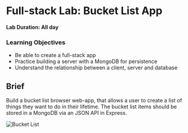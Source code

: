 # Full-stack Lab: Bucket List App

**Lab Duration: All day**

### Learning Objectives

- Be able to create a full-stack app
- Practice building a server with a MongoDB for persistence
- Understand the relationship between a client, server and database

## Brief

Build a bucket list browser web-app, that allows a user to create a list of things they want to do in their lifetime. The bucket list items should be stored in a MongoDB via an JSON API in Express.

![Bucket List](https://user-images.githubusercontent.com/37874299/45805815-6daea800-bcb7-11e8-8ff3-d69496ccec3b.png)

